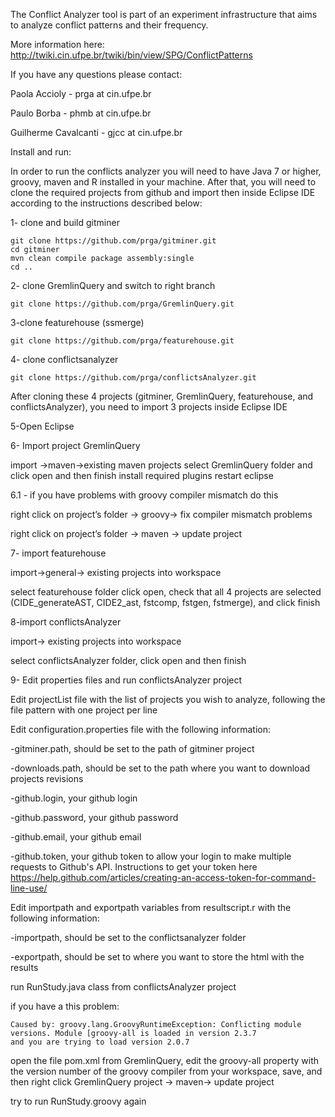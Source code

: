 The Conflict Analyzer tool is part of an experiment infrastructure that aims to analyze conflict patterns and their frequency. 

More information here: http://twiki.cin.ufpe.br/twiki/bin/view/SPG/ConflictPatterns

If you have any questions please contact:

Paola Accioly - prga at cin.ufpe.br

Paulo Borba - phmb at cin.ufpe.br

Guilherme Cavalcanti - gjcc at cin.ufpe.br

Install and run: 

In order to run the conflicts analyzer you will need to have Java 7 or higher, groovy, maven and R installed in your machine. 
After that, you will need to clone the required projects from github and import then inside Eclipse IDE according 
to the instructions described below:

1- clone and build gitminer

    git clone https://github.com/prga/gitminer.git
    cd gitminer
    mvn clean compile package assembly:single
    cd ..

2- clone GremlinQuery and switch to right branch

    git clone https://github.com/prga/GremlinQuery.git

3-clone featurehouse (ssmerge) 

    git clone https://github.com/prga/featurehouse.git

4- clone conflictsanalyzer

    git clone https://github.com/prga/conflictsAnalyzer.git

After cloning these 4 projects (gitminer, GremlinQuery, featurehouse, and conflictsAnalyzer), you need to import 3 projects
inside Eclipse IDE

5-Open Eclipse

6- Import project GremlinQuery

import ->maven->existing maven projects
select GremlinQuery folder and click open and then finish
install required plugins
restart eclipse

6.1 - if you have problems with groovy compiler mismatch do this

right click on project’s folder -> groovy-> fix compiler mismatch problems

right click on project’s folder -> maven -> update project

7- import featurehouse

import->general-> existing projects into workspace

select featurehouse folder click open, check that all 4 projects are selected (CIDE_generateAST, CIDE2_ast, 
fstcomp, fstgen, fstmerge), and click finish

8-import conflictsAnalyzer

import-> existing projects into workspace

select conflictsAnalyzer folder, click open and then finish

9- Edit properties files and run conflictsAnalyzer project

Edit projectList file with the list of projects you wish to analyze, following the file pattern with one project per line

Edit configuration.properties file with the following information:

-gitminer.path, should be set to the path of gitminer project

-downloads.path, should be set to the path where you want to download projects revisions

-github.login, your github login

-github.password, your github password

-github.email, your github email 

-github.token, your github token to allow your login to make multiple requests to Github's API. Instructions to get your token
here https://help.github.com/articles/creating-an-access-token-for-command-line-use/

Edit importpath and exportpath variables from resultscript.r with the following information:

-importpath, should be set to the conflictsanalyzer folder

-exportpath, should be set to where you want to store the html with the results

run RunStudy.java class from conflictsAnalyzer project

if you have a this problem:

    Caused by: groovy.lang.GroovyRuntimeException: Conflicting module versions. Module [groovy-all is loaded in version 2.3.7
    and you are trying to load version 2.0.7

open the file pom.xml from GremlinQuery, edit the groovy-all property with the version number of the groovy compiler from your
workspace, save, and then right click GremlinQuery project -> maven-> update project

try to run RunStudy.groovy again
